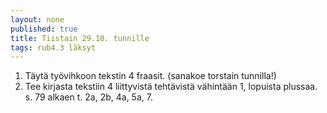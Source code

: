 ```yaml
---
layout: none
published: true
title: Tiistain 29.10. tunnille
tags: rub4.3 läksyt
---
```

1. Täytä työvihkoon tekstin 4 fraasit. (sanakoe torstain tunnilla!)
2. Tee kirjasta tekstiin 4 liittyvistä tehtävistä vähintään 1, lopuista plussaa. s. 79 alkaen t. 2a, 2b, 4a, 5a, 7.
